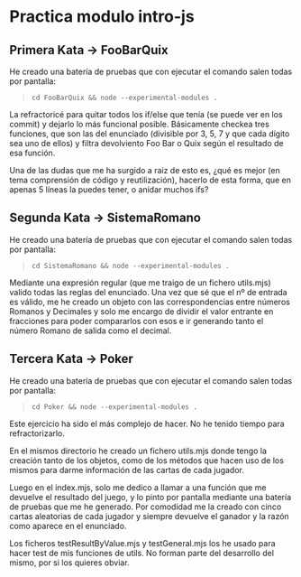 # Practica modulo intro-js

## Primera Kata -> FooBarQuix

He creado una batería de pruebas que con ejecutar el comando salen todas por pantalla:

> `cd FooBarQuix && node --experimental-modules .`

La refractoricé para quitar todos los if/else que tenía (se puede ver en los commit) y dejarlo lo más funcional posible. Básicamente checkea tres funciones, que son las del enunciado (divisible por 3, 5, 7 y que cada dígito sea uno de ellos) y filtra devolviento Foo Bar o Quix según el resultado de esa función.

Una de las dudas que me ha surgido a raiz de esto es, ¿qué es mejor (en tema comprensión de código y reutilización), hacerlo de esta forma, que en apenas 5 líneas la puedes tener, o anidar muchos ifs?

## Segunda Kata -> SistemaRomano

He creado una batería de pruebas que con ejecutar el comando salen todas por pantalla:

> `cd SistemaRomano && node --experimental-modules .`

Mediante una expresión regular (que me traigo de un fichero utils.mjs) valido todas las reglas del enunciado. Una vez que sé que el nº de entrada es válido, me he creado un objeto con las correspondencias entre números Romanos y Decimales y solo me encargo de dividir el valor entrante en fracciones para poder compararlos con esos e ir generando tanto el número Romano de salida como el decimal.

## Tercera Kata -> Poker

He creado una batería de pruebas que con ejecutar el comando salen todas por pantalla:

> `cd Poker && node --experimental-modules .`

Este ejercicio ha sido el más complejo de hacer. No he tenido tiempo para refractorizarlo.

En el mismos directorio he creado un fichero utils.mjs donde tengo la creación tanto de los objetos, como de los métodos que hacen uso de los mismos para darme información de las cartas de cada jugador.

Luego en el index.mjs, solo me dedico a llamar a una función que me devuelve el resultado del juego, y lo pinto por pantalla mediante una batería de pruebas que me he generado. Por comodidad me la creado con cinco cartas aleatorias de cada jugador y siempre devuelve el ganador y la razón como aparece en el enunciado.

Los ficheros testResultByValue.mjs y testGeneral.mjs los he usado para hacer test de mis funciones de utils. No forman parte del desarrollo del mismo, por si los quieres obviar.
